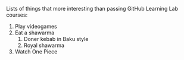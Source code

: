 Lists of things that more interesting than passing GitHub Learning Lab courses:
1. Play videogames
2. Eat a shawarma
    1. Doner kebab in Baku style
    2. Royal shawarma
4. Watch One Piece
